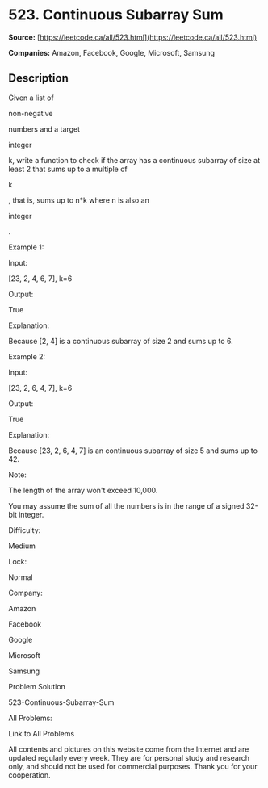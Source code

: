 # 523. Continuous Subarray Sum

**Source:** [https://leetcode.ca/all/523.html](https://leetcode.ca/all/523.html)

**Companies:** Amazon, Facebook, Google, Microsoft, Samsung

## Description

Given a list of

non-negative

numbers and a target

integer

k, write a function
        to check if the array has a continuous subarray of size at least 2 that sums up to a
        multiple of

k

, that is, sums up to n*k where n is also an

integer

.

Example 1:

Input:

[23, 2, 4, 6, 7],  k=6

Output:

True

Explanation:

Because [2, 4] is a continuous subarray of size 2 and sums up to 6.

Example 2:

Input:

[23, 2, 6, 4, 7],  k=6

Output:

True

Explanation:

Because [23, 2, 6, 4, 7] is an continuous subarray of size 5 and sums up to 42.

Note:

The length of the array won't exceed 10,000.

You may assume the sum of all the numbers is in the range of a signed 32-bit integer.

Difficulty:

Medium

Lock:

Normal

Company:

Amazon

Facebook

Google

Microsoft

Samsung

Problem Solution

523-Continuous-Subarray-Sum

All Problems:

Link to All Problems

All contents and pictures on this website come from the Internet and are updated regularly every week. They are for personal study and research only, and should not be used for commercial purposes. Thank you for your cooperation.

